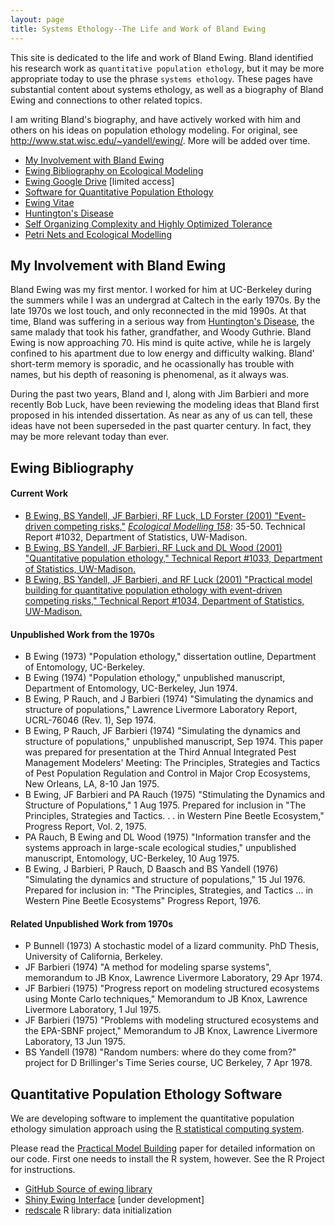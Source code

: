 ```yaml
---
layout: page
title: Systems Ethology--The Life and Work of Bland Ewing
---
```


This site is dedicated to the life and work of Bland Ewing.
Bland identified his research work as `quantitative population ethology`,
but it may be more appropriate today to use the phrase `systems ethology`.
These pages have substantial content about systems ethology, as well as
a biography of Bland Ewing and connections to other related topics.

I am writing Bland's biography, and have actively worked with him and others on his ideas on population ethology modeling.
For original, see <http://www.stat.wisc.edu/~yandell/ewing/>.
More will be added over time.

*   [My Involvement with Bland Ewing](#my-involvement-with-bland-ewing)
*   [Ewing Bibliography on Ecological Modeling](#ewing-bibliography)
  * [Ewing Google Drive](https://drive.google.com/drive/u/1/folders/12bimDvEoG1EnssZT_Bn2HwdrAHt74guv) [limited access]
*   [Software for Quantitative Population Ethology](#quantitative-population-ethology-software)
*   [Ewing Vitae](ewing/)
*   [Huntington's Disease](hd/)
*   [Self Organizing Complexity and Highly Optimized Tolerance](complex/)
*   [Petri Nets and Ecological Modelling](petri/)

## My Involvement with Bland Ewing

Bland Ewing was my first mentor. I worked for him at UC-Berkeley during the summers while I was an undergrad at Caltech in the early 1970s. By the late 1970s we lost touch, and only reconnected in the mid 1990s. At that time, Bland was suffering in a serious way from [Huntington's Disease](hd/), the same malady that took his father, grandfather, and Woody Guthrie. Bland Ewing is now approaching 70. His mind is quite active, while he is largely confined to his apartment due to low energy and difficulty walking. Bland' short-term memory is sporadic, and he ocassionally has trouble with names, but his depth of reasoning is phenomenal, as it always was.

During the past two years, Bland and I, along with Jim Barbieri and more recently Bob Luck, have been reviewing the modeling ideas that Bland first proposed in his intended dissertation. As near as any of us can tell, these ideas have not been superseded in the past quarter century. In fact, they may be more relevant today than ever.

## Ewing Bibliography

#### Current Work

*   [B Ewing, BS Yandell, JF Barbieri, RF Luck, LD Forster (2001) "Event-driven competing risks,"](risk.html) [_Ecological Modelling 158_](https://doi.org/10.1016/S0304-3800(02)00218-1): 35-50. Technical Report #1032, Department of Statistics, UW-Madison.
*   [B Ewing, BS Yandell, JF Barbieri, RF Luck and DL Wood (2001) "Quantitative population ethology," Technical Report #1033, Department of Statistics, UW-Madison.](qpe.html)
*   [B Ewing, BS Yandell, JF Barbieri, and RF Luck (2001) "Practical model building for quantitative population ethology with event-driven competing risks," Technical Report #1034, Department of Statistics, UW-Madison.](https://www.stat.wisc.edu/~yandell/doc/2001/tr1034.html)
    
#### Unpublished Work from the 1970s
    
*   B Ewing (1973) "Population ethology," dissertation outline, Department of Entomology, UC-Berkeley.
*   B Ewing (1974) "Population ethology," unpublished manuscript, Department of Entomology, UC-Berkeley, Jun 1974.
*   B Ewing, P Rauch, and J Barbieri (1974) "Simulating the dynamics and structure of populations," Lawrence Livermore Laboratory Report, UCRL-76046 (Rev. 1), Sep 1974.
*   B Ewing, P Rauch, JF Barbieri (1974) "Simulating the dynamics and structure of populations," unpublished manuscript, Sep 1974. This paper was prepared for presentation at the Third Annual Integrated Pest Management Modelers' Meeting: The Principles, Strategies and Tactics of Pest Population Regulation and Control in Major Crop Ecosystems, New Orleans, LA, 8-10 Jan 1975.
*   B Ewing, JF Barbieri and PA Rauch (1975) "Stimulating the Dynamics and Structure of Populations," 1 Aug 1975. Prepared for inclusion in "The Principles, Strategies and Tactics. . . in Western Pine Beetle Ecosystem," Progress Report, Vol. 2, 1975.
*   PA Rauch, B Ewing and DL Wood (1975) "Information transfer and the systems approach in large-scale ecological studies," unpublished manuscript, Entomology, UC-Berkeley, 10 Aug 1975.
*   B Ewing, J Barbieri, P Rauch, D Baasch and BS Yandell (1976) "Simulating the dynamics and structure of populations," 15 Jul 1976. Prepared for inclusion in: "The Principles, Strategies, and Tactics ... in Western Pine Beetle Ecosystems" Progress Report, 1976.
    
#### Related Unpublished Work from 1970s
    
*   P Bunnell (1973) A stochastic model of a lizard community. PhD Thesis, University of California, Berkeley.
*   JF Barbieri (1974) "A method for modeling sparse systems", memorandum to JB Knox, Lawrence Livermore Laboratory, 29 Apr 1974.
*   JF Barbieri (1975) "Progress report on modeling structured ecosystems using Monte Carlo techniques," Memorandum to JB Knox, Lawrence Livermore Laboratory, 1 Jul 1975.
*   JF Barbieri (1975) "Problems with modeling structured ecosystems and the EPA-SBNF project," Memorandum to JB Knox, Lawrence Livermore Laboratory, 13 Jun 1975.
*   BS Yandell (1978) "Random numbers: where do they come from?" project for D Brillinger's Time Series course, UC Berkeley, 7 Apr 1978.

## Quantitative Population Ethology Software

We are developing software to implement the quantitative population ethology simulation approach using the [R statistical computing system](http://www.r-project.org/).

Please read the [Practical Model Building](build.html) paper for detailed information on our code. First one needs to install the R system, however. See the R Project for instructions.

*   [GitHub Source of ewing library](https://github.com/byandell/ewing)
  * [Shiny Ewing Interface](https://connect.doit.wisc.edu/ewing) [under development]
*   [redscale](https://github.com/byandell/redscale) R library: data initialization
